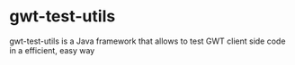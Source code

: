 gwt-test-utils
==============

gwt-test-utils is a Java framework that allows to test GWT client side code in a efficient, easy way